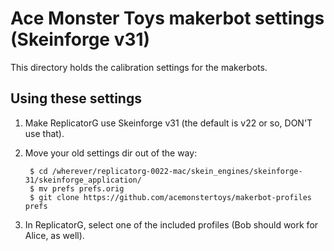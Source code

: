 # Ace Monster Toys makerbot settings (Skeinforge v31)

This directory holds the calibration settings for the makerbots.

## Using these settings

1. Make ReplicatorG use Skeinforge v31 (the default is v22 or so, DON'T use that).
2. Move your old settings dir out of the way:

        $ cd /wherever/replicatorg-0022-mac/skein_engines/skeinforge-31/skeinforge_application/
        $ mv prefs prefs.orig
        $ git clone https://github.com/acemonstertoys/makerbot-profiles prefs

3. In ReplicatorG, select one of the included profiles (Bob should work for Alice, as well).
